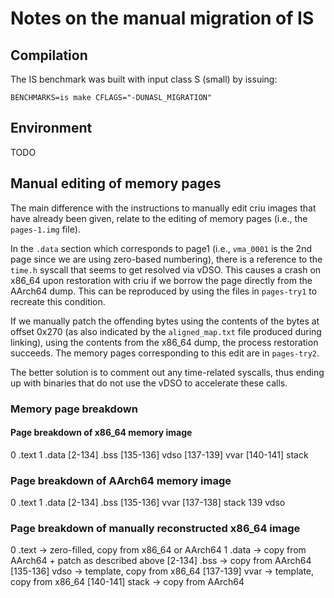 # Notes on the manual migration of IS

## Compilation

The IS benchmark was built with input class S (small) by issuing:

```
BENCHMARKS=is make CFLAGS="-DUNASL_MIGRATION"
```

## Environment

TODO

## Manual editing of memory pages

The main difference with the instructions to manually edit criu images that have already been given, relate to the
editing of memory pages (i.e., the `pages-1.img` file).

In the `.data` section which corresponds to page1 (i.e., `vma_0001` is the 2nd page since we are using zero-based 
numbering), there is a reference to the `time.h` syscall that seems to get resolved via vDSO.
This causes a crash on x86_64 upon restoration with criu if we borrow the page directly from the AArch64 dump.
This can be reproduced by using the files in `pages-try1` to recreate this condition.

If we manually patch the offending bytes using the contents of the bytes at offset 0x270 (as also indicated by the
`aligned_map.txt` file produced during linking), using the contents from the x86_64 dump, the process restoration
succeeds.
The memory pages corresponding to this edit are in `pages-try2`.

The better solution is to comment out any time-related syscalls, thus ending up with binaries that do not use the vDSO
to accelerate these calls.
 
### Memory page breakdown

#### Page breakdown of x86_64 memory image

0               .text
1               .data
[2-134]         .bss
[135-136]       vdso
[137-139]       vvar
[140-141]       stack


### Page breakdown of AArch64 memory image

0               .text
1               .data
[2-134]         .bss
[135-136]       vvar
[137-138]       stack
139             vdso

### Page breakdown of manually reconstructed x86_64 image

0               .text  -> zero-filled, copy from x86_64 or AArch64
1               .data  -> copy from AArch64 + patch as described above
[2-134]         .bss   -> copy from AArch64
[135-136]       vdso   -> template, copy from x86_64
[137-139]       vvar   -> template, copy from x86_64
[140-141]       stack  -> copy from AArch64
